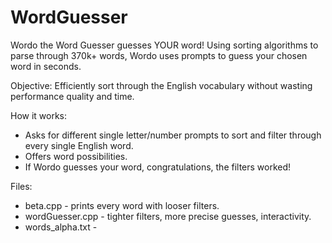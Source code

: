 # WordGuesser
Wordo the Word Guesser guesses YOUR word! Using sorting algorithms to parse through 370k+ words, Wordo uses prompts to guess your chosen word in seconds.

Objective:
Efficiently sort through the English vocabulary without wasting performance quality and time.

How it works:
- Asks for different single letter/number prompts to sort and filter through every single English word.
- Offers word possibilities.
- If Wordo guesses your word, congratulations, the filters worked!

Files:
- beta.cpp - prints every word with looser filters.
- wordGuesser.cpp - tighter filters, more precise guesses, interactivity.
- words_alpha.txt - 
